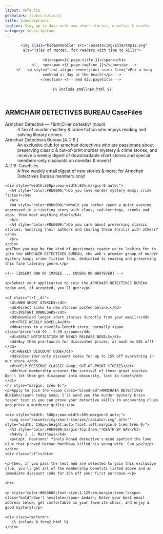 ```yaml
---
layout: default2
permalink: /subscriptions/
title: Subscriptions
tagline: Stay up-to-date with new short stories, novellas & novels
category: subscriptions
---
```


<div class="{{ page.title }}">

  <header class="pagehead">
     <section class="pagetitle">
      
      <img class="hideonmobile" src="/assets/img/site/tmp12.svg" alt="Tales of Murder, for readers with time to kill!">

      <h1><span>{{ page.title }}</span></h1>
      <!-- <p><span >{{ page.tagline }}</span></p> -->
      <!-- <p style="text-align: center;font-size: 1rem;">For a long weekend or day at the beach!</p> -->
    </section> <!-- end div.pagetitle --> 
    
    {% include smallnav.html %}
    
  </header>

<main class="trf__main">
    <h2>ARMCHAIR DETECTIVES BUREAU CaseFiles</h2>
    <dl class="adb">
      <dt>Armchair Detective<span> &mdash; /ˈärmˌCHer dəˈtektiv/ (<em>noun</em>)</span></dt>
      <dd>A fan of murder mystery &amp; crime fiction who enjoys reading and solving literary crimes.</dd>
      <dt>Armchair Detectives Bureau [A.D.B.]</dt>
      <dd>An exclusive club for armchair detectives who are passionate about preserving classic &amp; out-of-print murder mystery &amp; crime stories, and receive a weekly digest of downloadable short stories and special members-only discounts on novellas &amp; novels!</dd>
      <dt>A.D.B. CaseFiles</dt>
      <dd>A free weekly email digest of new stories &amp; more; for Armchair Detectives Bureau members only!</dd>
    </dl>

    <div style="width:500px;max-width:85%;margin:0 auto;">
      <h4 style="color:#8b0000;">Do you love murder mystery &amp; crime ficton?</h4>
      <br>
      <h4 style="color:#8b0000;">Would you rather spend a quiet evening engrossed in a riveting story with clues, red-herrings, crooks and cops, than most anything else?</h4>
      <br>
      <h4 style="color:#8b0000;">Do you care about preserving classic stories, honoring their authors and sharing these thrills with others?</h4>
      <br>
    </div>
    <p>Then you may be the kind of passionate reader we're looking for to join the ARMCHAIR DETECTIVES BUREAU, the web's premier group of murder mystery &amp; crime fiction fans, dedicated to reading and preserving this fine literary genre.</p>

    <!-- [INSERT ROW OF IMAGES ... COVERS OR WHATEVER] -->

    <p>Submit your application to join the ARMCHAIR DETECTIVES BUREAU today and, if accepted, you'll get:</p>

    <dl class="trf__dl">
      <dt>NEW SHORT STORIES</dt>
      <dd>Direct links to new stories posted online.</dd>
      <dt>INSTANT DOWNLOADS</dt>
      <dd>Download longer short stories directly from your email!</dd>
      <dt>FREE WEEKLY NOVELLA</dt>
      <dd>Access to a novella-length story, normally <span class="price">$0.99 - 3.99.</span></dd>
      <dt>EARLY NOTIFICATION OF NEWLY RELEASE NOVELS</dt>
      <dd>Buy them pre-launch for discounted prices, as much as 50% off!</dd>
      <dt>WEEKLY DISCOUNT CODE</dt>
      <dd>Subscriber-only discount codes for up to 15% off everything in our store.</dd>
      <dt>HELP PRESERVE CLASSIC &amp; OUT-OF-PRINT STORIES</dt>
      <dd>Your membership ensures the survival of these great stories. Don't let them get disappear into obscurity, lost to time!</dd>
    </dl>
    <hr style="margin: 2rem 0;">
    <p>Apply to join the <span class="bloodred">ARMCHAIR DETECTIVES BUREAU</span> today &amp; I'll send you the murder mystery brain teaser test so you can prove your detective skills in uncovering clues and prove a murderer guilty:</p>

    <div style="width: 600px;max-width:80%;margin:0 auto;">
      <img src="/assets/img/short-stories/radiator.svg" alt="" style="width: 150px;height:auto;float:left;margin:0 1rem 1rem 0;">
      <h3 style="color:#8b0000;margin-top:2rem;">DEATH BY GAS</h3>
      <h4>by J. J. Matthews</h4>
      <p>Capt. Pearsons' finely honed detective's mind spotted the lone clue that proved Herman Matthews killed his young wife. Can you?</p>
    </div>
    <div class="cf"></div>

    <p>Then, if you pass the test and are selected to join this exclusive club, you'll get all of the membership benefits listed above and an immediate discount code for 25% off your first purchase.</p>

    <hr>

    <p style="color:#8b0000;font-size:1.125rem;margin:2rem;"><span class="bold">Don't hesitate</span> &mdash; Enter your best email address below, get comfortable in your favorite chair, and enjoy a good mystery!</p>
    
    <div class="mcform">
       {% include D_form2.html %}
    </div>

  </main>




<!-- NOTE: When THE RED FILE paid subscription is ready, move this copy above to /subscriptions/casefiles/ and create another page /subscriptions/the-red-file/. This page then becomes a summary of what each subscription offers, perhaps with illustrations of a copy recent issues. -->